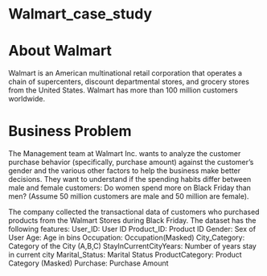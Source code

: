 # Walmart_case_study
# About Walmart

Walmart is an American multinational retail corporation that operates a chain of supercenters, discount departmental stores, and grocery stores from the United States. Walmart has more than 100 million customers worldwide.

# Business Problem

The Management team at Walmart Inc. wants to analyze the customer purchase behavior (specifically, purchase amount) against the customer’s gender and the various other factors to help the business make better decisions. They want to understand if the spending habits differ between male and female customers: Do women spend more on Black Friday than men? (Assume 50 million customers are male and 50 million are female).

The company collected the transactional data of customers who purchased products from the Walmart Stores during Black Friday. The dataset has the following features:
User_ID:	User ID
Product_ID:	Product ID
Gender:	Sex of User
Age:	Age in bins
Occupation:	Occupation(Masked)
City_Category:	Category of the City (A,B,C)
StayInCurrentCityYears:	Number of years stay in current city
Marital_Status:	Marital Status
ProductCategory:	Product Category (Masked)
Purchase:	Purchase Amount
